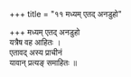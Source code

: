 +++
title = "११ मध्यम् एतद् अनडुहो"

+++
मध्यम् एतद् अनडुहो  
यत्रैष वह आहितः ।  
एतावद् अस्य प्राचीनं  
यावान् प्रत्यङ् समाहितः ॥